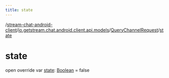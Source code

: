 ```yaml
---
title: state
---
```

/[stream-chat-android-client](../../index.md)/[io.getstream.chat.android.client.api.models](../index.md)/[QueryChannelRequest](index.md)/[state](state.md)  
  
  
  
# state  
open override var [state](state.md): [Boolean](https://kotlinlang.org/api/latest/jvm/stdlib/kotlin/-boolean/index.html) = false
